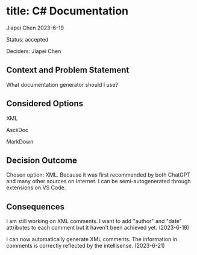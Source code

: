 # title: C# Documentation

Jiapei Chen 2023-6-19

Status: accepted

Deciders: Jiapei Chen

## Context and Problem Statement

What documentation generator should I use?

## Considered Options

XML

AsciiDoc

MarkDown

## Decision Outcome

Chosen option: XML. Because it was first recommended by both ChatGPT and many other sources on Internet. I can be semi-autogenerated through extensions on VS Code.

## Consequences

I am still working on XML comments. I want to add "author" and "date" attributes to each comment but it haven't been achieved yet. (2023-6-19)

I can now automatically generate XML comments. The information in comments is correctly reflected by the intellisense. (2023-6-21)

